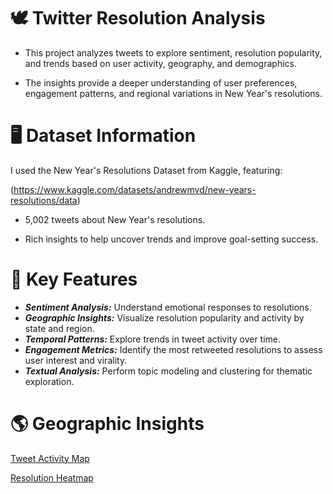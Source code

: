 # 🕊️ Twitter Resolution Analysis

* This project analyzes tweets to explore sentiment, resolution popularity, and trends based on user activity, geography, and demographics.
   
* The insights provide a deeper understanding of user preferences, engagement patterns, and regional variations in New Year's resolutions.

# 🖥️ Dataset Information
I used the New Year's Resolutions Dataset from Kaggle, featuring: 

(https://www.kaggle.com/datasets/andrewmvd/new-years-resolutions/data)

* 5,002 tweets about New Year's resolutions.

* Rich insights to help uncover trends and improve goal-setting success.

# 🎯 Key Features

* ***Sentiment Analysis:*** Understand emotional responses to resolutions.
* ***Geographic Insights:*** Visualize resolution popularity and activity by state and region.
* ***Temporal Patterns:*** Explore trends in tweet activity over time.
* ***Engagement Metrics:*** Identify the most retweeted resolutions to assess user interest and virality.
* ***Textual Analysis:*** Perform topic modeling and clustering for thematic exploration.

# 🌎 Geographic Insights

[Tweet Activity Map](https://tubakrc.github.io/Data_Science_Projects_4/tweet_activity_map.html)
  
[Resolution Heatmap](https://tubakrc.github.io/Data_Science_Projects_4/resolution_heatmap.html)
